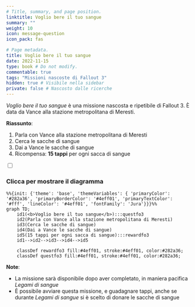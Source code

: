 ```yaml
---
# Title, summary, and page position.
linktitle: Voglio bere il tuo sangue
summary: ""
weight: 10
icon: message-question
icon_pack: fas

# Page metadata.
title: Voglio bere il tuo sangue
date: 2022-11-15
type: book # Do not modify.
commentable: true
tags: "Missioni nascoste di Fallout 3"
hidden: true # Visibile nella sidebar
private: false # Nascosto dalle ricerche
---
```




<div class="fo3">

*Voglio bere il tuo sangue* è una missione nascosta e ripetibile di Fallout 3. È data da Vance alla stazione metropolitana di Meresti.

**Riassunto**:
1. Parla con Vance alla stazione metropolitana di Meresti
2. Cerca le sacche di sangue
3. Dai a Vance le sacche di sangue
4. Ricompensa: **15 tappi** per ogni sacca di sangue


<section class="chart-collapse">
<input type="checkbox" name="collapse2" id="handle2">
<h3 class="handle">
<label for="handle2">Clicca per mostrare il diagramma</label>
</h3>
<div class="content">

```mermaid
%%{init: {'theme': 'base', 'themeVariables': { 'primaryColor': '#282a36', 'primaryBorderColor': '#4eff01', 'primaryTextColor': '#fff', 'lineColor': '#4eff01', 'fontFamily': 'Jura'}}}%%
graph TD;
    id1(<b>Voglio bere il tuo sangue</b>):::questfo3
    id2(Parla con Vance alla stazione metropolitana di Meresti)
    id3(Cerca le sacche di sangue)
    id4(Dai a Vance le sacche di sangue)
    id5(15 tappi per ogni sacca di sangue):::rewardfo3
    id1-->id2-->id3-->id4-->id5
    
    classDef rewardfo3 fill:#4eff01, stroke:#4eff01, color:#282a36;
    classDef questfo3 fill:#4eff01, stroke:#4eff01, color:#282a36;
```

</div>
</section>

**Note**:
- La missione sarà disponibile dopo aver completato, in maniera pacifica *Legami di sangue*
- È possibile avviare questa missione, e guadagnare tappi, anche se durante *Legami di sangue* si è scelto di donare le sacche di sangue


</div>